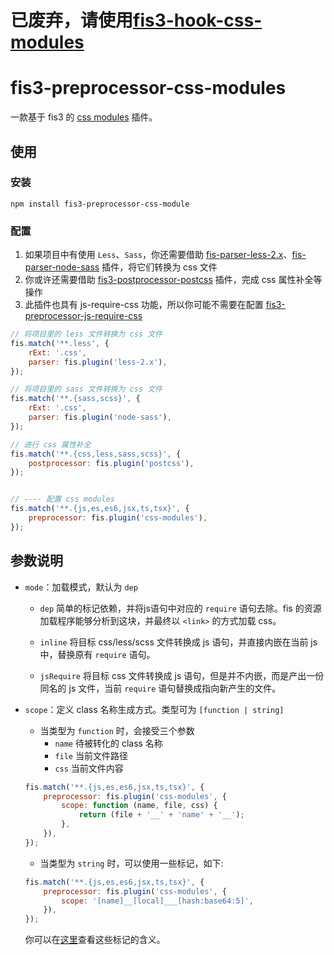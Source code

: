 # 已废弃，请使用[fis3-hook-css-modules](https://github.com/ystarlongzi/fis3-hook-css-modules)

fis3-preprocessor-css-modules
=============================

一款基于 fis3 的 [css modules](https://github.com/css-modules/css-modules) 插件。


## 使用

### 安装
```
npm install fis3-preprocessor-css-module
```

### 配置

1. 如果项目中有使用 `Less`、`Sass`，你还需要借助 [fis-parser-less-2.x](https://github.com/fouber/fis-parser-less-2.x)、[fis-parser-node-sass](https://github.com/fex-team/fis-parser-node-sass) 插件，将它们转换为 css 文件
2. 你或许还需要借助 [fis3-postprocessor-postcss](https://github.com/jiangyuan/fis3-postprocessor-postcss) 插件，完成 css 属性补全等操作
3. 此插件也具有 js-require-css 功能，所以你可能不需要在配置 [fis3-preprocessor-js-require-css](https://github.com/fex-team/fis3-preprocessor-js-require-css)


```js
// 将项目里的 less 文件转换为 css 文件
fis.match('**.less', {
    rExt: '.css',
    parser: fis.plugin('less-2.x'),
});

// 将项目里的 sass 文件转换为 css 文件
fis.match('**.{sass,scss}', {
    rExt: '.css',
    parser: fis.plugin('node-sass'),
});

// 进行 css 属性补全
fis.match('**.{css,less,sass,scss}', {
    postprocessor: fis.plugin('postcss'),
});


// ---- 配置 css modules
fis.match('**.{js,es,es6,jsx,ts,tsx}', {
    preprocessor: fis.plugin('css-modules'),
});
```


## 参数说明
- `mode`：加载模式，默认为 `dep`
    * `dep`
    简单的标记依赖，并将js语句中对应的 `require` 语句去除。fis 的资源加载程序能够分析到这块，并最终以 `<link>` 的方式加载 css。
    
    * `inline` 
    将目标 css/less/scss 文件转换成 js 语句，并直接内嵌在当前 js 中，替换原有 `require` 语句。
    
    * `jsRequire` 
    将目标 css 文件转换成 js 语句，但是并不内嵌，而是产出一份同名的 js 文件，当前 `require` 语句替换成指向新产生的文件。


- `scope`：定义 class 名称生成方式。类型可为 `[function | string]`
    * 当类型为 `function` 时，会接受三个参数
        * `name` 待被转化的 class 名称
        * `file` 当前文件路径
        * `css` 当前文件内容
        
    ```js
    fis.match('**.{js,es,es6,jsx,ts,tsx}', {
        preprocessor: fis.plugin('css-modules', {
            scope: function (name, file, css) {
                return (file + '__' + 'name' + '__');
            },
        }),
    });
    ```
  
    * 当类型为 `string` 时，可以使用一些标记，如下:
    ```js
    fis.match('**.{js,es,es6,jsx,ts,tsx}', {
        preprocessor: fis.plugin('css-modules', {
            scope: '[name]__[local]___[hash:base64:5]',
        }),
    });
    ```
    你可以在[这里](https://github.com/webpack/loader-utils#interpolatename)查看这些标记的含义。

